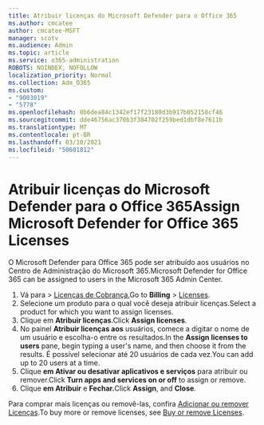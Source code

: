 ```yaml
---
title: Atribuir licenças do Microsoft Defender para o Office 365
ms.author: cmcatee
author: cmcatee-MSFT
manager: scotv
ms.audience: Admin
ms.topic: article
ms.service: o365-administration
ROBOTS: NOINDEX, NOFOLLOW
localization_priority: Normal
ms.collection: Adm_O365
ms.custom:
- "9003019"
- "5778"
ms.openlocfilehash: 0b6dea84c1342ef17f23180d3b917b052158cf46
ms.sourcegitcommit: dde46756ac370b3f384702f259bed1dbf8e7611b
ms.translationtype: MT
ms.contentlocale: pt-BR
ms.lasthandoff: 03/10/2021
ms.locfileid: "50601812"
---
```

# <a name="assign-microsoft-defender-for-office-365-licenses"></a><span data-ttu-id="b52bc-102">Atribuir licenças do Microsoft Defender para o Office 365</span><span class="sxs-lookup"><span data-stu-id="b52bc-102">Assign Microsoft Defender for Office 365 Licenses</span></span>

<span data-ttu-id="b52bc-103">O Microsoft Defender para Office 365 pode ser atribuído aos usuários no Centro de Administração do Microsoft 365.</span><span class="sxs-lookup"><span data-stu-id="b52bc-103">Microsoft Defender for Office 365 can be assigned to users in the Microsoft 365 Admin Center.</span></span>

1. <span data-ttu-id="b52bc-104">Vá para  >  [Licenças de Cobrança.](https://go.microsoft.com/fwlink/p/?linkid=842264)</span><span class="sxs-lookup"><span data-stu-id="b52bc-104">Go to **Billing** > [Licenses](https://go.microsoft.com/fwlink/p/?linkid=842264).</span></span>
2. <span data-ttu-id="b52bc-105">Selecione um produto para o qual você deseja atribuir licenças.</span><span class="sxs-lookup"><span data-stu-id="b52bc-105">Select a product for which you want to assign licenses.</span></span>
3. <span data-ttu-id="b52bc-106">Clique em **Atribuir licenças**.</span><span class="sxs-lookup"><span data-stu-id="b52bc-106">Click **Assign licenses**.</span></span>
4. <span data-ttu-id="b52bc-107">No painel **Atribuir licenças aos**  usuários, comece a digitar o nome de um usuário e escolha-o entre os resultados.</span><span class="sxs-lookup"><span data-stu-id="b52bc-107">In the **Assign licenses to users**  pane, begin typing a user's name, and then choose it from the results.</span></span> <span data-ttu-id="b52bc-108">É possível selecionar até 20 usuários de cada vez.</span><span class="sxs-lookup"><span data-stu-id="b52bc-108">You can add up to 20 users at a time.</span></span>
5. <span data-ttu-id="b52bc-109">Clique **em Ativar ou desativar aplicativos e serviços**  para atribuir ou remover.</span><span class="sxs-lookup"><span data-stu-id="b52bc-109">Click **Turn apps and services on or off**  to assign or remove.</span></span>
6. <span data-ttu-id="b52bc-110">Clique **em Atribuir** e **Fechar.**</span><span class="sxs-lookup"><span data-stu-id="b52bc-110">Click **Assign**, and  **Close**.</span></span>

<span data-ttu-id="b52bc-111">Para comprar mais licenças ou removê-las, confira [Adicionar ou remover Licenças](https://docs.microsoft.com/microsoft-365/commerce/licenses/buy-licenses#buy-or-remove-licenses-for-your-business-subscription).</span><span class="sxs-lookup"><span data-stu-id="b52bc-111">To buy more or remove licenses, see [Buy or remove Licenses](https://docs.microsoft.com/microsoft-365/commerce/licenses/buy-licenses#buy-or-remove-licenses-for-your-business-subscription).</span></span>